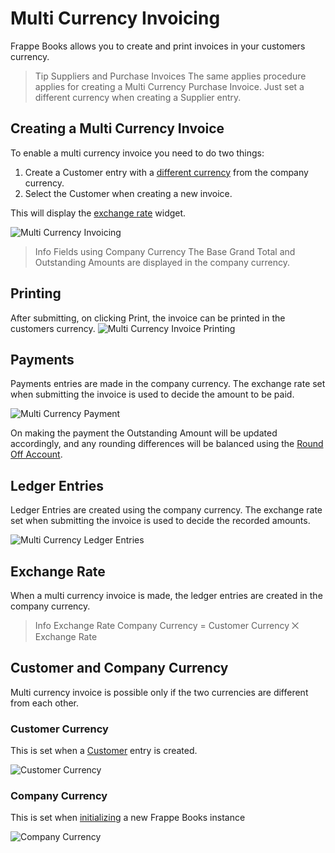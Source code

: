 # Multi Currency Invoicing

Frappe Books allows you to create and print invoices in your customers currency.

> Tip Suppliers and Purchase Invoices The same applies procedure applies for creating a Multi Currency Purchase Invoice. Just set a different currency when creating a Supplier entry.&#x20;

## Creating a Multi Currency Invoice

To enable a multi currency invoice you need to do two things:

1. Create a Customer entry with a [different currency](../../transactions/multi-currency-invoicing/#customer-and-company-currency) from the company currency.
2. Select the Customer when creating a new invoice.

This will display the [exchange rate](../../transactions/multi-currency-invoicing/#exchange-rate) widget.

![Multi Currency Invoicing](images/multicurrency-invoice.png)

> Info Fields using Company Currency The Base Grand Total and Outstanding Amounts are displayed in the company currency.

## Printing

After submitting, on clicking Print, the invoice can be printed in the customers currency. ![Multi Currency Invoice Printing](images/multi-currency-print.png)

## Payments

Payments entries are made in the company currency. The exchange rate set when submitting the invoice is used to decide the amount to be paid.

![Multi Currency Payment](images/multi-currency-payments.png)

On making the payment the Outstanding Amount will be updated accordingly, and any rounding differences will be balanced using the [Round Off Account](../../miscellaneous/settings/#general-settings).

## Ledger Entries

Ledger Entries are created using the company currency. The exchange rate set when submitting the invoice is used to decide the recorded amounts.

![Multi Currency Ledger Entries](images/multi-currency-ledger-entries.png)

## Exchange Rate

When a multi currency invoice is made, the ledger entries are created in the company currency.

> Info Exchange Rate Company Currency = Customer Currency ⨉ Exchange Rate&#x20;

## Customer and Company Currency

Multi currency invoice is possible only if the two currencies are different from each other.

### Customer Currency

This is set when a [Customer](../../entries/party/) entry is created.

![Customer Currency](images/customer-currency.png)

### Company Currency

This is set when [initializing](../../setting-up/getting-started/) a new Frappe Books instance

![Company Currency](images/company-currency.png)
